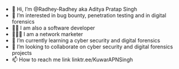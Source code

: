 - 👋 Hi, I’m @Radhey-Radhey aka Aditya Pratap Singh
- 👀 I’m interested in bug bounty, penetration testing and in digital forensics
- 👨‍💻 I am also a software developer
- 👨🏼‍💼 I am a network marketer
- 🌱 I’m currently learning a cyber security and digital forensics
- 💞️ I’m looking to collaborate on cyber security and digital forensics projects
- 📫 How to reach me link linktr.ee/KuwarAPNSingh

<!---
Radhey-Radhey/Radhey-Radhey is a ✨ special ✨ repository because its `README.md` (this file) appears on your GitHub profile.
You can click the Preview link to take a look at your changes.
--->
